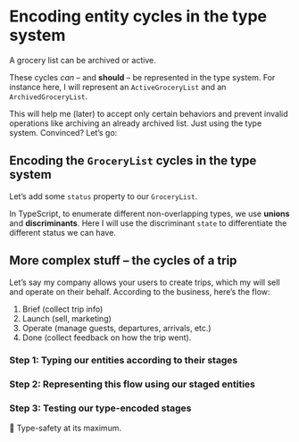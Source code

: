 # Encoding entity cycles in the type system

A grocery list can be archived or active.

These cycles _can_ – and **should** – be represented in the type system. For instance here, I will represent an `ActiveGroceryList` and an `ArchivedGroceryList`.

This will help me (later) to accept only certain behaviors and prevent invalid operations like archiving an already archived list. Just using the type system. Convinced? Let’s go:

## Encoding the `GroceryList` cycles in the type system

Let’s add some `status` property to our `GroceryList`.

In TypeScript, to enumerate different non-overlapping types, we use **unions** and **discriminants**. Here I will use the discriminant `state` to differentiate the different status we can have.

<!-- include [code:ts] ./domain/4-typing-entity-cycles/grocery-list.ts -->

## More complex stuff – the cycles of a trip

Let’s say my company allows your users to create trips, which my will sell and operate on their behalf. According to the business, here’s the flow:

1. Brief (collect trip info)
2. Launch (sell, marketing)
3. Operate (manage guests, departures, arrivals, etc.)
4. Done (collect feedback on how the trip went).

### Step 1: Typing our entities according to their stages

<!-- include [code:ts] ./domain/4-typing-entity-cycles/trip.ts -->

### Step 2: Representing this flow using our staged entities

<!-- include [code:ts] ./domain/4-typing-entity-cycles/trip-behavior.ts -->

### Step 3: Testing our type-encoded stages

<!-- include [code:ts] ./domain/4-typing-entity-cycles/trip-tests.ts -->

🎉 Type-safety at its maximum.
